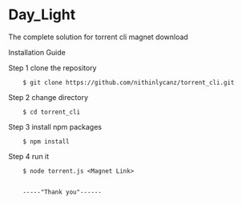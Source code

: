 # Day_Light

 
 The complete solution for torrent cli magnet download 

Installation Guide

Step 1
        clone the repository

        $ git clone https://github.com/nithinlycanz/torrent_cli.git

Step 2
        change directory

        $ cd torrent_cli

Step 3
        install npm packages

        $ npm install

Step 4
        run it

        $ node torrent.js <Magnet Link>


        -----"Thank you"------
